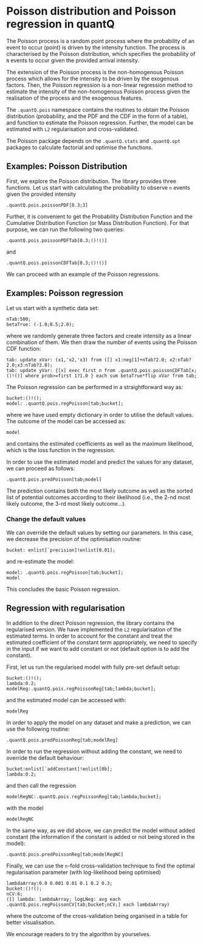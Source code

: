 # Poisson distribution and Poisson regression in quantQ

The Poisson process is a random point process where the probability of an event to occur (point) is driven by the intensity function. The process is characterised by the Poisson distribution, which specifies the probability of ```N``` events to occur given the provided arrival intensity.

The extension of the Poisson process is the non-homogenous Poisson process which allows for the intensity to be driven by the exogenous factors. Then, the Poisson regression is a non-linear regression method to estimate the intensity of the non-homogenous Poisson process given the realisation of the process and the exogenous features.

The ```.quantQ.pois``` namespace contains the routines to obtain the Poisson distribution (probability, and the PDF and the CDF in the form of a table), and function to estimate the Poisson regression. Further, the model can be estimated with ```L2``` regularisation and cross-validated.

The Poisson package depends on the ```.quantQ.stats``` and ```.quantQ.opt``` packages to calculate factorial and optimise the functions.

## Examples: Poisson Distribution

First, we explore the Poisson distribution. The library provides three functions. Let us start with calculating the probability to observe ```n``` events given the provided intensity

```
.quantQ.pois.poissonPDF[0.3;3]
```

Further, it is convenient to get the Probability Distribution Function and the Cumulative Distribution Function (or Mass Distribution Function). For that purpose, we can run the following two queries:


```
.quantQ.pois.poissonPDFTab[0.3;()!()]
```

and

```
.quantQ.pois.poissonCDFTab[0.3;()!()]
```

We can proceed with an example of the Poisson regressions.


## Examples: Poisson regression

Let us start with a synthetic data set:

```
nTab:500;
betaTrue: (-1.0;0.5;2.0);
```

where we randomly generate three factors and create intensity as a linear combination of them. We then draw the number of events using the Poisson CDF function:

```
tab: update xVar: (x1,'x2,'x3) from ([] x1:neg[1]+nTab?2.0; x2:nTab?2.0;x3:nTab?3.0);
tab: update yVar: {[x] exec first n from .quantQ.pois.poissonCDFTab[x;()!()] where prob>=first 1?1.0 } each sum betaTrue*flip xVar from tab;
```

The Poisson regression can be performed in a straightforward way as:

```
bucket:()!();
model: .quantQ.pois.regPoisson[tab;bucket];
```
where we have used empty dictionary in order to utilise the default values. The outcome of the model can be accessed as:

```
model
```

and contains the estimated coefficients as well as the maximum likelihood, which is the loss function in the regression.

In order to use the estimated model and predict the values for any dataset, we can proceed as follows:

```
.quantQ.pois.predPoisson[tab;model]
```

The prediction contains both the most likely outcome as well as the sorted list of potential outcomes according to their likelihood (i.e., the 2-nd most likely outcome, the 3-rd most likely outcome...).


### Change the default values

We can override the default values by setting our parameters. In this case, we decrease the precision of the optimisation routine:

```
bucket: enlist[`precision]!enlist[0.01];
```

and re-estimate the model:

```
model: .quantQ.pois.regPoisson[tab;bucket];
model
```

This concludes the basic Poisson regression.


## Regression with regularisation

In addition to the direct Poisson regression, the library contains the regularised version. We have implemented the ```L2``` regularisation of the estimated terms. In order to account for the constant and treat the estimated coefficient of the constant term appropriately, we need to specify in the input if we want to add constant or not (default option is to add the constant).

First, let us run the regularised model with fully pre-set default setup:

```
bucket:()!();
lambda:0.2;
modelReg:.quantQ.pois.regPoissonReg[tab;lambda;bucket];
```

and the estimated model can be accessed with:

```
modelReg
```

In order to apply the model on any dataset and make a prediction, we can use the following routine:

```
.quantQ.pois.predPoissonReg[tab;modelReg]
```

In order to run the regression without adding the constant, we need to override the default behaviour:

```
bucket:enlist[`addConstant]!enlist[0b];
lambda:0.2;
```

and then call the regression

```
modelRegNC:.quantQ.pois.regPoissonReg[tab;lambda;bucket];
```

with the model

```
modelRegNC
```

In the same way, as we did above, we can predict the model without added constant (the information if the constant is added or not being stored in the model):

```
.quantQ.pois.predPoissonReg[tab;modelRegNC]
```

Finally, we can use the ```n```-fold cross-validation technique to find the optimal regularisation parameter (with log-likelihood being optimised)

```
lambdaArray:0.0 0.001 0.01 0.1 0.2 0.3;
bucket:()!();
nCV:6;
([] lambda: lambdaArray; logLNeg: avg each .quantQ.pois.regPoissonCV[tab;bucket;nCV;] each lambdaArray)
```

where the outcome of the cross-validation being organised in a table for better visualisation.

We encourage readers to try the algorithm by yourselves.
